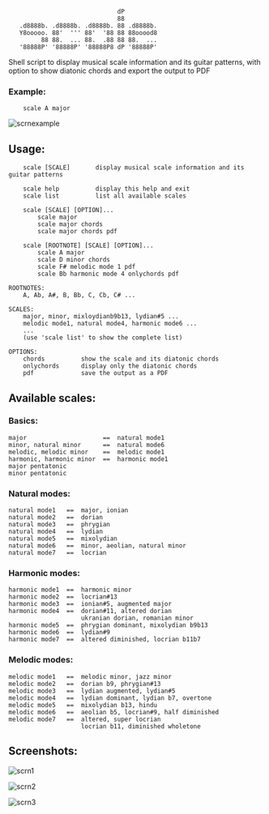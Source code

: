                                   dP
                                  88
       .d8888b. .d8888b. .d8888b. 88 .d8888b.
       Y8ooooo. 88'  ''' 88'  '88 88 88ooood8
             88 88.  ... 88.  .88 88 88.  ...
       '88888P' '88888P' '88888P8 dP '88888P'


Shell script to display musical scale information and its guitar patterns, with option to show diatonic chords and export the output to PDF

### Example:
        scale A major   
![scrnexample](https://github.com/user-attachments/assets/5953fd59-4661-4393-8b76-9961ad134b09)

## Usage:

        scale [SCALE]       display musical scale information and its guitar patterns
        
        scale help          display this help and exit
        scale list          list all available scales

        scale [SCALE] [OPTION]...
            scale major
            scale major chords
            scale major chords pdf

        scale [ROOTNOTE] [SCALE] [OPTION]...
            scale A major
            scale D minor chords
            scale F# melodic mode 1 pdf
            scale Bb harmonic mode 4 onlychords pdf

    ROOTNOTES:
        A, Ab, A#, B, Bb, C, Cb, C# ...

    SCALES:
        major, minor, mixloydianb9b13, lydian#5 ...
        melodic mode1, natural mode4, harmonic mode6 ...
        ...
        (use 'scale list' to show the complete list)

    OPTIONS:
        chords          show the scale and its diatonic chords
        onlychords      display only the diatonic chords
        pdf             save the output as a PDF

          
## Available scales:

### Basics:
    major                     ==  natural mode1
    minor, natural minor      ==  natural mode6
    melodic, melodic minor    ==  melodic mode1
    harmonic, harmonic minor  ==  harmonic mode1
    major pentatonic
    minor pentatonic


### Natural modes:
    natural mode1   ==  major, ionian
    natural mode2   ==  dorian
    natural mode3   ==  phrygian
    natural mode4   ==  lydian
    natural mode5   ==  mixolydian
    natural mode6   ==  minor, aeolian, natural minor
    natural mode7   ==  locrian


### Harmonic modes:
    harmonic mode1  ==  harmonic minor
    harmonic mode2  ==  locrian#13
    harmonic mode3  ==  ionian#5, augmented major
    harmonic mode4  ==  dorian#11, altered dorian
                        ukranian dorian, romanian minor
    harmonic mode5  ==  phrygian dominant, mixolydian b9b13
    harmonic mode6  ==  lydian#9
    harmonic mode7  ==  altered diminished, locrian b11b7



### Melodic modes:
    melodic mode1   ==  melodic minor, jazz minor
    melodic mode2   ==  dorian b9, phrygian#13
    melodic mode3   ==  lydian augmented, lydian#5
    melodic mode4   ==  lydian dominant, lydian b7, overtone
    melodic mode5   ==  mixolydian b13, hindu
    melodic mode6   ==  aeolian b5, locrian#9, half diminished
    melodic mode7   ==  altered, super locrian
                        locrian b11, diminished wholetone

## Screenshots:

![scrn1](https://github.com/user-attachments/assets/ecd1e9cc-f2ff-4d35-b6d6-8a13d3511785)

![scrn2](https://github.com/user-attachments/assets/fe6c851c-1ac8-4da7-9048-11c53f632d19)

![scrn3](https://github.com/user-attachments/assets/f23d67c6-85f9-41db-b0ae-698781b06e03)

